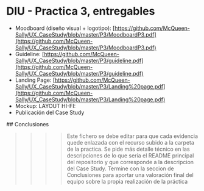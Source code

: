 # DIU - Practica 3, entregables

- Moodboard (diseño visual + logotipo): [https://github.com/McQueen-Sally/UX_CaseStudy/blob/master/P3/MoodboardP3.pdf](https://github.com/McQueen-Sally/UX_CaseStudy/blob/master/P3/MoodboardP3.pdf)
- Guideline: [https://github.com/McQueen-Sally/UX_CaseStudy/blob/master/P3/guideline.pdf](https://github.com/McQueen-Sally/UX_CaseStudy/blob/master/P3/guideline.pdf)
- Landing Page: [https://github.com/McQueen-Sally/UX_CaseStudy/blob/master/P3/Landing%20page.pdf](https://github.com/McQueen-Sally/UX_CaseStudy/blob/master/P3/Landing%20page.pdf)
- Mockup: LAYOUT HI-FI: 
- Publicación del Case Study

## Conclusiones

>>>> Este fichero se debe editar para que cada evidencia quede enlazada con el recurso subido a la carpeta de la practica. Se pide más detalle técnico en las descripciones de lo que sería el README principal del repositorio y que corresponde a la descripcion del Case Study.
>>>> Termine con la seccion de Conclusiones para aportar una valoración final del equipo sobre la propia realización de la práctica
